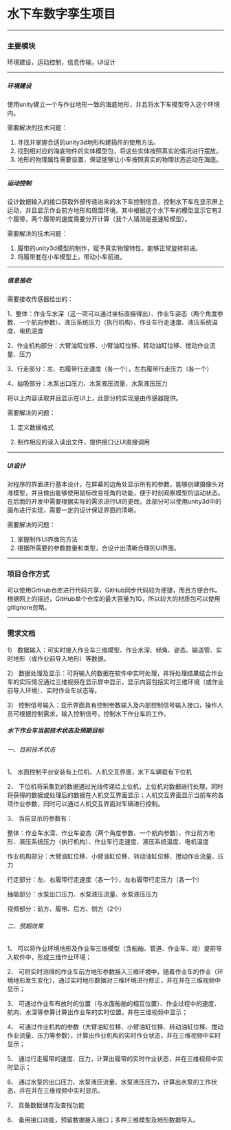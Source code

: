 # 水下车数字孪生项目

***

### 主要模块

环境建设，运动控制，信息传输，UI设计

***

##### 环境建设

使用unity建立一个与作业地形一致的海底地形，并且将水下车模型导入这个环境内。

需要解决的技术问题：

1. 寻找并掌握合适的unity3d地形构建插件的使用方法。
2. 找到相对应的海底物件的实体模型包，将这些实体按照真实的情况进行摆放。
3. 地形的物理属性需要设置，保证能够让小车按照真实的物理状态运动在海底。

***

##### 运动控制

设计数据输入的接口获取外部传递进来的水下车控制信息，控制水下车在显示屏上运动，并且显示作业前方地形和周围环境。其中根据这个水下车的模型显示它有2个履带，两个履带的速度需要分开计算（我个人猜测是差速轮模型）。

需要解决的技术问题：

1. 履带的unity3d模型的制作，赋予真实物理特性，能够正常旋转前进。
2. 将履带套在小车模型上，带动小车前进。

***

##### 信息接收

需要接收传感器给出的：

1、整体：作业车水深（这一项可以通过坐标直接得出）、作业车姿态（两个角度参数、一个航向参数）、液压系统压力（执行机构）、作业车行走速度、液压系统温度、电机温度

2、作业机构部分：大臂油缸位移、小臂油缸位移、转动油缸位移、搅动作业流量、压力

3、行走部分：左、右履带行走速度（各一个），左右履带行走压力（各一个）

4、抽吸部分：水泵出口压力、水泵液压流量、水泵液压压力

将以上内容读取并且显示在UI上，此部分的实现是由传感器提供。

需要解决的问题：

1. 定义数据格式

2. 制作相应的读入读出文件，提供接口让UI直接调用

***

##### UI设计

对程序的界面进行基本设计，在屏幕的边角处显示所有的参数，能够创建摄像头对准模型，并且做出能够使用鼠标改变视角的功能，便于时刻观察模型的运动状态。在后面的开发中需要根据实际的需求进行UI的更改。此部分可以使用unity3d中的画布进行实现，需要一定的设计保证界面的清晰。

需要解决的问题：

1. 掌握制作UI界面的方法
2. 根据所需要的参数数量和类型，合设计出清晰合理的UI界面。

***

### 项目合作方式

可以使用GitHub仓库进行代码共享，GitHub同步代码较为便捷，而且方便合作。根据网上的描述，GitHub单个仓库的最大容量为1G，所以较大的材质包可以使用gitignore忽略。






***

### 需求文档

1） 数据输入：可实时接入作业车三维模型、作业水深、倾角、姿态、输送管、实时地形（或作业前导入地形）等数据。

2） 数据处理及显示：可将输入的数据在软件中实时处理，并将处理结果结合作业车的实际情况通过三维视频在显示屏中显示，显示内容包括实时三维环境（或作业前导入环境）、实时作业车状态等。

3） 控制信号输入：显示界面具有控制参数输入及内部控制信号输入接口，操作人员可根据控制需求，输入控制信号，控制水下作业车的工作。

##### 水下作业车当前技术状态及预期目标

###### 一、目前技术状态

1、              水面控制平台安装有上位机、人机交互界面，水下车辆载有下位机

2、              下位机将采集到的数据通过光线传递给上位机，上位机对数据进行处理，同时将获得的数据或处理后的数据在人机交互界面显示；人机交互界面显示当前车的各项作业参数，同时可以通过人机交互界面对车辆进行控制。

3、              当前显示的参数有：

整体：作业车水深、作业车姿态（两个角度参数、一个航向参数）、作业前方地形、液压系统压力（执行机构）、作业车行走速度、液压系统温度、电机温度

作业机构部分：大臂油缸位移、小臂油缸位移、转动油缸位移、搅动作业流量、压力

行走部分：左、右履带行走速度（各一个），左右履带行走压力（各一个）

抽吸部分：水泵出口压力、水泵液压流量、水泵液压压力

视频部分：前方、履带、后方、侧方（2个）

###### 二、预期效果

1、              可以将作业环境地形及作业车三维模型（含船舶、管道、作业车、缆）提前导入软件中，形成三维作业环境；

2、              可将实时测得的作业车前方地形参数接入三维环境中，随着作业车的作业（环境地形发生变化），通过实时地形数据对三维环境进行修正，并在并在三维视频中显示；

3、              可通过作业车布放时的位置（与水面船舶的相互位置）、作业过程中的速度、航向、水深等参算计算出作业车的实时位置，并在三维视频中显示；

4、              可通过作业机构的参数（大臂油缸位移、小臂油缸位移、转动油缸位移、搅动作业流量、压力等参数），计算出作业机构的实时作业状态，并在三维视频中实时显示；

5、              通过行走履带的速度、压力，计算出履带的实时作业状态，并在三维视频中实时显示；

6、              通过水泵的出口压力、水泵液压流量、水泵液压压力，计算出水泵的工作状态，并在并在三维视频中实时显示。

7、              具备数据储存及查找功能

8、              备用接口功能，预留数据接入接口；多种三维模型及地形数据导入。
